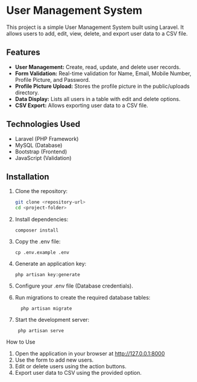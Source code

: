 # User Management System

This project is a simple User Management System built using Laravel. It allows users to add, edit, view, delete, and export user data to a CSV file.

## Features

- **User Management:** Create, read, update, and delete user records.
- **Form Validation:** Real-time validation for Name, Email, Mobile Number, Profile Picture, and Password.
- **Profile Picture Upload:** Stores the profile picture in the public/uploads directory.
- **Data Display:** Lists all users in a table with edit and delete options.
- **CSV Export:** Allows exporting user data to a CSV file.

## Technologies Used

- Laravel (PHP Framework)
- MySQL (Database)
- Bootstrap (Frontend)
- JavaScript (Validation)

## Installation

1. Clone the repository:

   ```bash
   git clone <repository-url>
   cd <project-folder>
2. Install dependencies:


       composer install

3. Copy the .env file:


       cp .env.example .env

4. Generate an application key:

       php artisan key:generate

5. Configure your .env file (Database credentials).

6. Run migrations to create the required database tables:


         php artisan migrate

7. Start the development server:

        php artisan serve
How to Use
1. Open the application in your browser at http://127.0.0.1:8000
2. Use the form to add new users.
3. Edit or delete users using the action buttons.
4. Export user data to CSV using the provided option.






